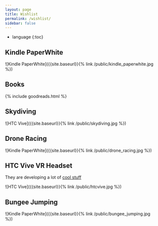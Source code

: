 ```yaml
---
layout: page
title: Wishlist
permalink: /wishlist/
sidebar: false
---
```


* language
{:toc}

## Kindle PaperWhite

![Kindle PaperWhite]({{site.baseurl}}{% link /public/kindle_paperwhite.jpg %})

## Books

<!--
I've compiled this list using [goodreads](https://www.goodreads.com/{{ site.author.goodreads }}).
-->

{% include goodreads.html %}

## Skydiving

![HTC Vive]({{site.baseurl}}{% link /public/skydiving.jpg %})

## Drone Racing

![Kindle PaperWhite]({{site.baseurl}}{% link /public/drone_racing.jpg %})

## HTC Vive VR Headset

They are developing a lot of [cool stuff](https://www.vive.com/eu/)

![HTC Vive]({{site.baseurl}}{% link /public/htcvive.jpg %})

## Bungee Jumping

![Kindle PaperWhite]({{site.baseurl}}{% link /public/bungee_jumping.jpg %})